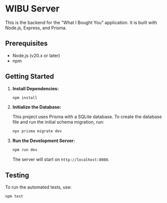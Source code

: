 # WIBU Server

This is the backend for the "What I Bought You" application. It is built with Node.js, Express, and Prisma.

## Prerequisites

- Node.js (v20.x or later)
- npm

## Getting Started

1.  **Install Dependencies:**

    ```bash
    npm install
    ```

2.  **Initialize the Database:**

    This project uses Prisma with a SQLite database. To create the database file and run the initial schema migration, run:

    ```bash
    npx prisma migrate dev
    ```

3.  **Run the Development Server:**

    ```bash
    npm run dev
    ```

    The server will start on `http://localhost:8080`.

## Testing

To run the automated tests, use:

```bash
npm test
```